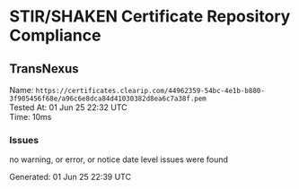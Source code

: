 # STIR/SHAKEN Certificate Repository Compliance

## TransNexus

Name: `https://certificates.clearip.com/44962359-54bc-4e1b-b880-3f905456f68e/a96c6e8dca84d41030382d8ea6c7a38f.pem`\
Tested At: 01 Jun 25 22:32 UTC\
Time: 10ms

### Issues

no warning, or error, or notice date level issues were found

Generated: 01 Jun 25 22:39 UTC